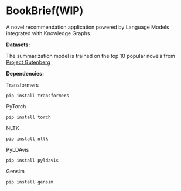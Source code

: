 # BookBrief(WIP)

A novel recommendation application powered by Language Models integrated with Knowledge Graphs.

**Datasets:**

The summarization model is trained on the top 10 popular novels from [Project Gutenberg](https://www.gutenberg.org)

**Dependencies:**

Transformers

`pip install transformers
`

PyTorch

`pip install torch
`

NLTK

`pip install nltk
`

PyLDAvis

`pip install pyldavis
`

Gensim

`pip install gensim
`




